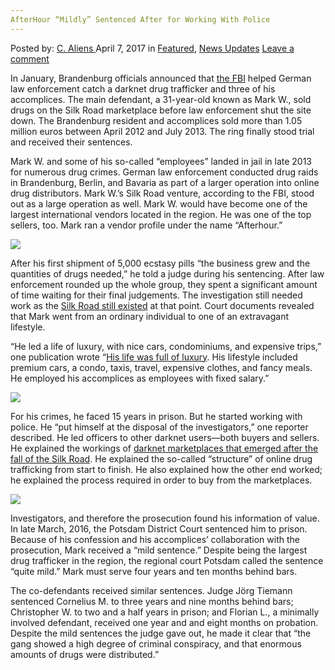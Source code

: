 ```yaml
---
AfterHour “Mildly” Sentenced After for Working With Police
---
```

<article class="post-listing post-19047 post type-post status-publish format-standard has-post-thumbnail hentry category-deepdot-news category-news-updates tag-afterhour tag-mildly tag-police tag-sentenced tag-working">
    <div class="post-inner">
    <p class="post-meta">
    <span>Posted by: <a href="https://www.deepdotweb.com/author/caliens/" title="">C. Aliens </a></span>
    <span>April 7, 2017</span>
    <span>in <a href="https://www.deepdotweb.com/category/deepdot-news/" rel="category tag">Featured</a>, <a href="https://www.deepdotweb.com/category/news-updates/" rel="category tag">News Updates</a></span>
    <span><a href="https://www.deepdotweb.com/2017/04/07/afterhour-mildly-sentenced-working-police/#respond">Leave a comment</a></span>
    </p>
    <div class="clear"></div>
    <div class="entry">
    <p>In January, Brandenburg officials announced that <a href="https://www.deepdotweb.com/tag/fbi/">the FBI</a> helped German law enforcement catch a darknet drug trafficker and three of his accomplices. The main defendant, a 31-year-old known as Mark W., sold drugs on the Silk Road marketplace before law enforcement shut the site down. The Brandenburg resident and accomplices sold more than 1.05 million euros between April 2012 and July 2013. The ring finally stood trial and received their sentences.</p>
    <p>Mark W. and some of his so-called “employees” landed in jail in late 2013 for numerous drug crimes. German law enforcement conducted drug raids in Brandenburg, Berlin, and Bavaria as part of a larger operation into online drug distributors. Mark W.&#8217;s Silk Road venture, according to the FBI, stood out as a large operation as well. Mark W. would have become one of the largest international vendors located in the region. He was one of the top sellers, too. Mark ran a vendor profile under the name “Afterhour​.”</p>
    <p><img class="wp-image-19052 aligncenter" src="https://www.deepdotweb.com/wp-content/uploads/2017/04/word-image-12.png" srcset="https://www.deepdotweb.com/wp-content/uploads/2017/04/word-image-12.png 762w, https://www.deepdotweb.com/wp-content/uploads/2017/04/word-image-12-300x173.png 300w" sizes="(max-width: 762px) 100vw, 762px" /></p>
    <p>After his first shipment of 5,000 ecstasy pills &#8220;the business grew and the quantities of drugs needed,” he told a judge during his sentencing. After law enforcement rounded up the whole group, they spent a significant amount of time waiting for their final judgements. The investigation still needed work as the <a href="https://www.deepdotweb.com/tag/silk/">Silk Road still existed</a> at that point. Court documents revealed that Mark went from an ordinary individual to one of an extravagant lifestyle.</p>
    <p>“He led a life of luxury, with nice cars, condominiums, and expensive trips,&#8221; one publication wrote “<a href="http://m.maz-online.de/Lokales/Brandenburg-Havel/Mildes-Urteil-fuer-Darknet-Dealer">His life was full of luxury</a>. His lifestyle included premium cars, a condo, taxis, travel, expensive clothes, and fancy meals. He employed his accomplices as employees with fixed salary.”</p>
    <p><img class="wp-image-19053 aligncenter" src="https://www.deepdotweb.com/wp-content/uploads/2017/04/word-image-13.png" srcset="https://www.deepdotweb.com/wp-content/uploads/2017/04/word-image-13.png 949w, https://www.deepdotweb.com/wp-content/uploads/2017/04/word-image-13-300x105.png 300w" sizes="(max-width: 949px) 100vw, 949px" /></p>
    <p>For his crimes, he faced 15 years in prison. But he started working with police. He &#8220;put himself at the disposal of the investigators,&#8221; one reporter described. He led officers to other darknet users—both buyers and sellers. He explained the workings of <a href="https://www.deepdotweb.com/marketplace-directory/categories/top-markets/">darknet marketplaces that emerged after the fall of the Silk Road</a>. He explained the so-called &#8220;structure&#8221; of online drug trafficking from start to finish. He also explained how the other end worked; he explained the process required in order to buy from the marketplaces.</p>
    <p><img class="wp-image-19054 aligncenter" src="https://www.deepdotweb.com/wp-content/uploads/2017/04/word-image-8.jpeg" srcset="https://www.deepdotweb.com/wp-content/uploads/2017/04/word-image-8.jpeg 320w, https://www.deepdotweb.com/wp-content/uploads/2017/04/word-image-8-300x200.jpeg 300w" sizes="(max-width: 320px) 100vw, 320px" /></p>
    <p>Investigators, and therefore the prosecution found his information of value. In late March, 2016, the Potsdam District Court sentenced him to prison. Because of his confession and his accomplices’ collaboration with the prosecution, Mark received a &#8220;mild sentence.” Despite being the Iargest drug trafficker in the region, the regional court Potsdam called the sentence &#8220;quite mild.” Mark must serve four years and ten months behind bars.</p>
    <p>The co-defendants received similar sentences. Judge Jörg Tiemann sentenced Cornelius M. to three years and nine months behind bars; Christopher W. to two and a half years in prison; and Florian L., a minimally involved defendant, received one year and and eight months on probation. Despite the mild sentences the judge gave out, he made it clear that “the gang showed a high degree of criminal conspiracy, and that enormous amounts of drugs were distributed.”</p>
    </div>
    <span style="display:none"><a href="https://www.deepdotweb.com/tag/afterhour/" rel="tag">afterhour</a> <a href="https://www.deepdotweb.com/tag/mildly/" rel="tag">mildly</a> <a href="https://www.deepdotweb.com/tag/police/" rel="tag">police</a> <a href="https://www.deepdotweb.com/tag/sentenced/" rel="tag">sentenced</a> <a href="https://www.deepdotweb.com/tag/working/" rel="tag">working</a></span> <span style="display:none" class="updated">2017-04-07</span>
    <div style="display:none" class="vcard author" itemprop="author" itemscope itemtype="http://schema.org/Person"><strong class="fn" itemprop="name"><a href="https://www.deepdotweb.com/author/caliens/" title="Posts by C. Aliens" rel="author">C. Aliens</a></strong></div>
    </div>
</article>

